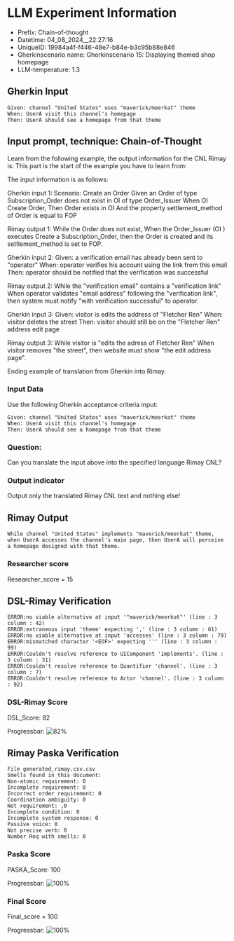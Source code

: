 

# LLM Experiment Information
* Prefix:   Chain-of-thought
* Datetime: 04_08_2024__22:27:16
* UniqueID: 19984a4f-f446-48e7-b84e-b3c95b88e846
* Gherkinscenario name: Gherkinscenario 15: Displaying themed shop homepage
* LLM-temperature: 1.3

        

## Gherkin Input
```
Given: channel "United States" uses "maverick/meerkat" theme
When: UserA visit this channel's homepage
Then: UserA should see a homepage from that theme
```
    



## Input prompt, technique: Chain-of-Thought


Learn from the following example, the output information for the CNL Rimay is: 
This part is the start of the example you have to learn from:

The input information is as follows: 

Gherkin input 1:
Scenario: Create an Order
Given an Order of type Subscription_Order does not exist in OI of type Order_Issuer 
When OI Create Order, 
Then Order exists in OI 
And the property settlement_method of Order is equal to FOP


Rimay output 1:
While the Order does not exist, 
When the Order_Issuer (OI ) executes Create a Subscription_Order, 
then the Order is created and its settlement_method is set to FOP.


Gherkin input 2:
Given: a verification email has already been sent to "operator"
When: operator verifies his account using the link from this email
Then: operator should be notified that the verification was successful

Rimay output 2:
While the "verification email" contains a "verification link" 
When operator validates "email address" following the "verification link", 
then system must notify "with verification successful" to operator.  
 

Gherkin input 3: 
Given: visitor is edits the address of "Fletcher Ren"
When: visitor deletes the street
Then: visitor should still be on the "Fletcher Ren" address edit page


Rimay output 3:
While visitor is "edits the adress of Fletcher Ren" 
When visitor removes "the street", 
then website must show "the edit address page".


Ending example of translation from Gherkin into Rimay.


        

### Input Data
Use the following Gherkin acceptance criteria input: 
```
Given: channel "United States" uses "maverick/meerkat" theme
When: UserA visit this channel's homepage
Then: UserA should see a homepage from that theme
```

### Question:
Can you translate the input above into the specified language Rimay CNL?

### Output indicator
Output only the translated Rimay CNL text and nothing else!


## Rimay Output
```
While channel "United States" implements "maverick/meerkat" theme, when UserA accesses the channel's main page, then UserA will perceive a homepage designed with that theme.
``` 
            

### Researcher score
Researcher_score = 15




## DSL-Rimay Verification
```
ERROR:no viable alternative at input '"maverick/meerkat"' (line : 3 column : 42)
ERROR:extraneous input 'theme' expecting ',' (line : 3 column : 61)
ERROR:no viable alternative at input 'accesses' (line : 3 column : 79)
ERROR:mismatched character '<EOF>' expecting ''' (line : 3 column : 99)
ERROR:Couldn't resolve reference to UIComponent 'implements'. (line : 3 column : 31)
ERROR:Couldn't resolve reference to Quantifier 'channel'. (line : 3 column : 7)
ERROR:Couldn't resolve reference to Actor 'channel'. (line : 3 column : 92)

```
### DSL-Rimay Score
DSL_Score: 82

Progressbar: ![82%](https://progress-bar.dev/82)

            


## Rimay Paska Verification
```
File generated_rimay.csv.csv
Smells found in this document: 
Non-atomic requirement: 0
Incomplete requirement: 0
Incorrect order requirement: 0
Coordination ambiguity: 0
Not requirement: ,0
Incomplete condition: 0
Incomplete system response: 0
Passive voice: 0
Not precise verb: 0
Number Req with smells: 0

```
### Paska Score
PASKA_Score: 100

Progressbar: ![100%](https://progress-bar.dev/100)

            

### Final Score
Final_score = 100

Progressbar: ![100%](https://progress-bar.dev/100)

